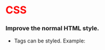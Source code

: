 # CSS

### Improve the normal HTML style. 
* Tags can be styled. Example: 
<style>
h1 { color:red }  
<style>  

### Have a look at:
https://www.w3schools.com/html/html_css.asp  
